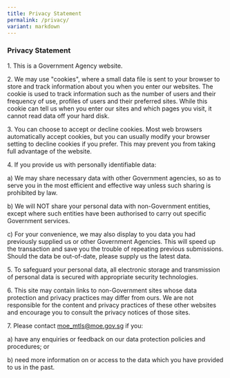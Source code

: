 ```yaml
---
title: Privacy Statement
permalink: /privacy/
variant: markdown
---
```

### Privacy Statement

1\. This is a Government Agency website.

2\. We may use "cookies", where a small data file is sent to your browser to store and track information about you when you enter our websites. The cookie is used to track information such as the number of users and their frequency of use, profiles of users and their preferred sites. While this cookie can tell us when you enter our sites and which pages you visit, it cannot read data off your hard disk.

3\. You can choose to accept or decline cookies. Most web browsers automatically accept cookies, but you can usually modify your browser setting to decline cookies if you prefer. This may prevent you from taking full advantage of the website.

4\. If you provide us with personally identifiable data:  

a) We may share necessary data with other Government agencies, so as to serve you in the most efficient and effective way unless such sharing is prohibited by law.  

b) We will NOT share your personal data with non-Government entities, except where such entities have been authorised to carry out specific Government services.  

c) For your convenience, we may also display to you data you had previously supplied us or other Government Agencies. This will speed up the transaction and save you the trouble of repeating previous submissions. Should the data be out-of-date, please supply us the latest data.

5\. To safeguard your personal data, all electronic storage and transmission of personal data is secured with appropriate security technologies.

6\. This site may contain links to non-Government sites whose data protection and privacy practices may differ from ours. We are not responsible for the content and privacy practices of these other websites and encourage you to consult the privacy notices of those sites.

7\. Please contact moe_mtls@moe.gov.sg if you:  

a) have any enquiries or feedback on our data protection policies and procedures; or

b) need more information on or access to the data which you have provided to us in the past.